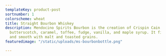 ```yaml
---
templateKey: product-post
sortnumber: 1
colorscheme: wheat
title: Straight Bourbon Whiskey
description: Mendocino Spirits Bourbon is the creation of Crispin Cain. Aromas of
  butterscotch, caramel, toffee, fudge, vanilla, and maple syrup. It finishes soft
  and smooth with malt and toasted grains.
featuredimage: "/static/uploads/ms-bourbonbottle.png"

---
```

